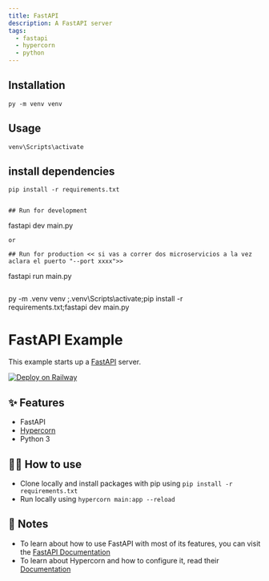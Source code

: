 ```yaml
---
title: FastAPI
description: A FastAPI server
tags:
  - fastapi
  - hypercorn
  - python
---
```


## Installation
```
py -m venv venv
```

## Usage
```
venv\Scripts\activate
```

## install dependencies
```
pip install -r requirements.txt


## Run for development
```
fastapi dev main.py 
```
or 

## Run for production << si vas a correr dos microservicios a la vez aclara el puerto "--port xxxx">>
```
fastapi run main.py
```
```
<!-- incicio rapido -->
 py -m .venv venv ;.venv\Scripts\activate;pip install -r requirements.txt;fastapi dev main.py

# FastAPI Example

This example starts up a [FastAPI](https://fastapi.tiangolo.com/) server.

[![Deploy on Railway](https://railway.app/button.svg)](https://railway.app/template/-NvLj4?referralCode=CRJ8FE)
## ✨ Features

- FastAPI
- [Hypercorn](https://hypercorn.readthedocs.io/)
- Python 3

## 💁‍♀️ How to use

- Clone locally and install packages with pip using `pip install -r requirements.txt`
- Run locally using `hypercorn main:app --reload`

## 📝 Notes

- To learn about how to use FastAPI with most of its features, you can visit the [FastAPI Documentation](https://fastapi.tiangolo.com/tutorial/)
- To learn about Hypercorn and how to configure it, read their [Documentation](https://hypercorn.readthedocs.io/)
